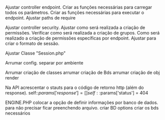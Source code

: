 
Ajustar controller endpoint.
  Criar as funções necessárias para carregar todos os parâmetros.
  Criar as funções necessárias para executar o endpoint.
  Ajustar paths de require

Ajustar controller security.
  Ajustar como será realizada a criação de permissões.
  Verificar como será realizada a criação de grupos.
  Como será realizado a criação de permissões específicas por endpoint.
  Ajustar para criar o formato de sessão.

Ajustar Classe "Session.php"

Arrumar config.
  separar por ambiente

Arrumar criação de classes
arrumar criação de Bds
arrumar criação de obj render


Na API
acrescentar o stauts para o código de retorno http (além do response).
self::$params['response'] = []
self::$params['status'] = 404


ENGINE.PHP
colocar a opção de definir informações por banco de dados.
para não precisar ficar preenchendo arquivo.
criar BD options
criar os bds necessários